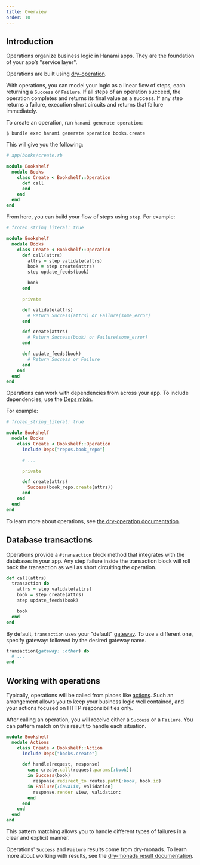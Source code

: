 ```yaml
---
title: Overview
order: 10
---
```


## Introduction

Operations organize business logic in Hanami apps. They are the foundation of your app’s "service layer".

Operations are built using [dry-operation](https://dry-rb.org/gems/dry-operation/1.0/).

With operations, you can model your logic as a linear flow of steps, each returning a `Success` or `Failure`. If all steps of an operation succeed, the operation completes and returns its final value as a success. If any step returns a failure, execution short circuits and returns that failure immediately.

To create an operation, run `hanami generate operation`:

```shell
$ bundle exec hanami generate operation books.create
```

This will give you the following:

```ruby
# app/books/create.rb

module Bookshelf
  module Books
    class Create < Bookshelf::Operation
      def call
      end
    end
  end
end
```

From here, you can build your flow of steps using `step`. For example:

```ruby
# frozen_string_literal: true

module Bookshelf
  module Books
    class Create < Bookshelf::Operation
      def call(attrs)
        attrs = step validate(attrs)
        book = step create(attrs)
        step update_feeds(book)

        book
      end

      private

      def validate(attrs)
        # Return Success(attrs) or Failure(some_error)
      end

      def create(attrs)
        # Return Success(book) or Failure(some_error)
      end

      def update_feeds(book)
        # Return Success or Failure
      end
    end
  end
end
```

Operations can work with dependencies from across your app. To include dependencies, use the [Deps mixin](/v2.3/app/container-and-components/#injecting-dependencies-via-deps).

For example:

```ruby
# frozen_string_literal: true

module Bookshelf
  module Books
    class Create < Bookshelf::Operation
      include Deps["repos.book_repo"]

      # ...

      private

      def create(attrs)
        Success(book_repo.create(attrs))
      end
    end
  end
end
```

To learn more about operations, see [the dry-operation documentation](https://dry-rb.org/gems/dry-operation/1.0/).

## Database transactions

Operations provide a `#transaction` block method that integrates with the databases in your app. Any step failure inside the transaction block will roll back the transaction as well as short circuiting the operation.

```ruby
def call(attrs)
  transaction do
    attrs = step validate(attrs)
    book = step create(attrs)
    step update_feeds(book)

    book
  end
end
```

By default, `transaction` uses your "default" [gateway](/v2.3/database/configuration/#gateway-configuration). To use a different one, specify gateway: followed by the desired gateway name.

```ruby
transaction(gateway: :other) do
  # ...
end
```

## Working with operations

Typically, operations will be called from places like [actions](/v2.3/actions/overview/). Such an arrangement allows you to keep your business logic well contained, and your actions focused on HTTP responsibilities only.

After calling an operation, you will receive either a `Success` or a `Failure`. You can pattern match on this result to handle each situation.

```ruby
module Bookshelf
  module Actions
    class Create < Bookshelf::Action
      include Deps["books.create"]

      def handle(request, response)
        case create.call(request.params[:book])
        in Success(book)
          response.redirect_to routes.path(:book, book.id)
        in Failure[:invalid, validation]
          response.render view, validation:
        end
      end
    end
  end
end
```

This pattern matching allows you to handle different types of failures in a clear and explicit manner.

Operations' `Success` and `Failure` results come from dry-monads. To learn more about working with results, see the [dry-monads result documentation](https://dry-rb.org/gems/dry-monads/1.6/result/).
